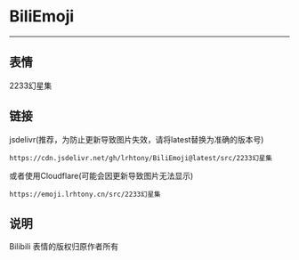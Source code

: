 # BiliEmoji
---
## 表情
2233幻星集
## 链接
jsdelivr(推荐，为防止更新导致图片失效，请将latest替换为准确的版本号)
```
https://cdn.jsdelivr.net/gh/lrhtony/BiliEmoji@latest/src/2233幻星集
```
或者使用Cloudflare(可能会因更新导致图片无法显示)
```
https://emoji.lrhtony.cn/src/2233幻星集
```
## 说明
Bilibili 表情的版权归原作者所有
